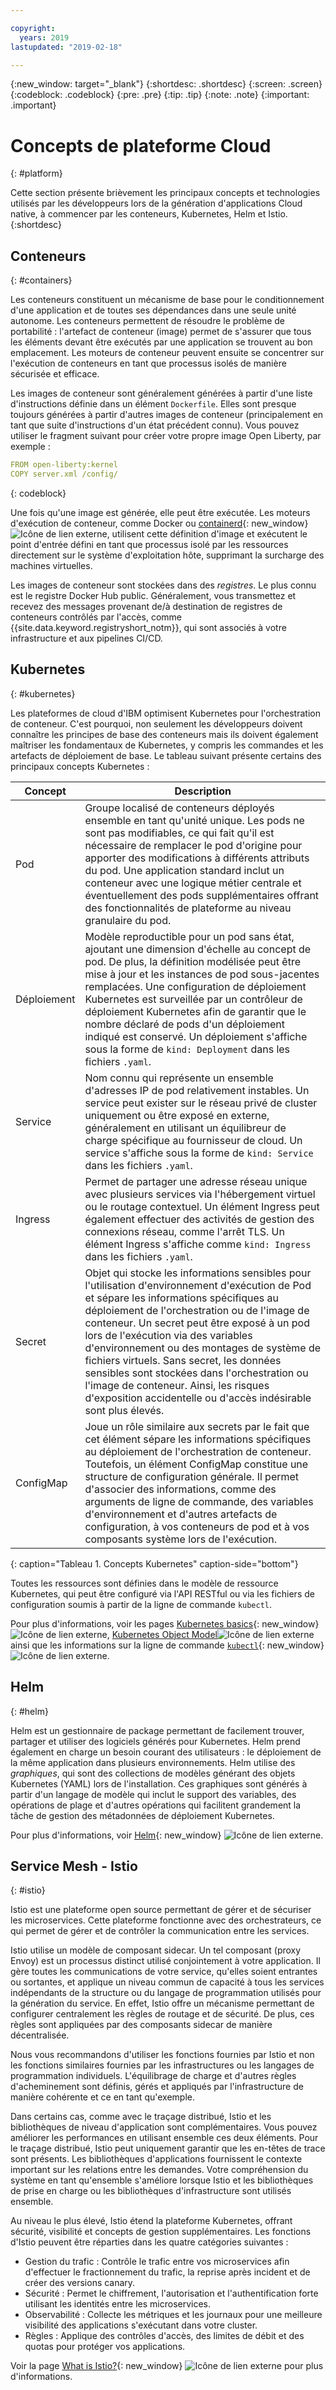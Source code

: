 ```yaml
---

copyright:
  years: 2019
lastupdated: "2019-02-18"

---
```


{:new_window: target="_blank"}
{:shortdesc: .shortdesc}
{:screen: .screen}
{:codeblock: .codeblock}
{:pre: .pre}
{:tip: .tip}
{:note: .note}
{:important: .important}

# Concepts de plateforme Cloud
{: #platform}

Cette section présente brièvement les principaux concepts et technologies utilisés par les développeurs lors de la génération d'applications Cloud native, à commencer par les conteneurs, Kubernetes, Helm et Istio.
{:shortdesc}

## Conteneurs
{: #containers}

Les conteneurs constituent un mécanisme de base pour le conditionnement d'une application et de toutes ses dépendances dans une seule unité autonome. Les conteneurs permettent de résoudre le problème de portabilité : l'artefact de conteneur (image) permet de s'assurer que tous les éléments devant être exécutés par une application se trouvent au bon emplacement. Les moteurs de conteneur peuvent ensuite se concentrer sur l'exécution de conteneurs en tant que processus isolés de manière sécurisée et efficace. 

Les images de conteneur sont généralement générées à partir d'une liste d'instructions définie dans un élément `Dockerfile`. Elles sont presque toujours générées à partir d'autres images de conteneur (principalement en tant que suite d'instructions d'un état précédent connu). Vous pouvez utiliser le fragment suivant pour créer votre propre image Open Liberty, par exemple :

```yaml
FROM open-liberty:kernel
COPY server.xml /config/
```
{: codeblock}

Une fois qu'une image est générée, elle peut être exécutée. Les moteurs d'exécution de conteneur, comme Docker ou [containerd](https://containerd.io/){: new_window} ![Icône de lien externe](../icons/launch-glyph.svg "Icône de lien externe"), utilisent cette définition d'image et exécutent le point d'entrée défini en tant que processus isolé par les ressources directement sur le système d'exploitation hôte, supprimant la surcharge des machines virtuelles.

Les images de conteneur sont stockées dans des *registres*. Le plus connu est le registre Docker Hub public. Généralement, vous transmettez et recevez des messages provenant de/à destination de registres de conteneurs contrôlés par l'accès, comme {{site.data.keyword.registryshort_notm}}, qui sont associés à votre infrastructure et aux pipelines CI/CD.

## Kubernetes
{: #kubernetes}

Les plateformes de cloud d'IBM optimisent Kubernetes pour l'orchestration de conteneur. C'est pourquoi, non seulement les développeurs doivent connaître les principes de base des conteneurs mais ils doivent également maîtriser les fondamentaux de Kubernetes, y compris les commandes et les artefacts de déploiement de base. Le tableau suivant présente certains des principaux concepts Kubernetes :

| Concept | Description |
|---------|-------------|
| Pod | Groupe localisé de conteneurs déployés ensemble en tant qu'unité unique. Les pods ne sont pas modifiables, ce qui fait qu'il est nécessaire de remplacer le pod d'origine pour apporter des modifications à différents attributs du pod. Une application standard inclut un conteneur avec une logique métier centrale et éventuellement des pods supplémentaires offrant des fonctionnalités de plateforme au niveau granulaire du pod. |
| Déploiement | Modèle reproductible pour un pod sans état, ajoutant une dimension d'échelle au concept de pod. De plus, la définition modélisée peut être mise à jour et les instances de pod sous-jacentes remplacées. Une configuration de déploiement Kubernetes est surveillée par un contrôleur de déploiement Kubernetes afin de garantir que le nombre déclaré de pods d'un déploiement indiqué est conservé. Un déploiement s'affiche sous la forme de `kind: Deployment` dans les fichiers `.yaml`. |
| Service | Nom connu qui représente un ensemble d'adresses IP de pod relativement instables. Un service peut exister sur le réseau privé de cluster uniquement ou être exposé en externe, généralement en utilisant un équilibreur de charge spécifique au fournisseur de cloud. Un service s'affiche sous la forme de `kind: Service` dans les fichiers `.yaml`. |
| Ingress | Permet de partager une adresse réseau unique avec plusieurs services via l'hébergement virtuel ou le routage contextuel. Un élément Ingress peut également effectuer des activités de gestion des connexions réseau, comme l'arrêt TLS. Un élément Ingress s'affiche comme `kind: Ingress` dans les fichiers `.yaml`. |
| Secret | Objet qui stocke les informations sensibles pour l'utilisation d'environnement d'exécution de Pod et sépare les informations spécifiques au déploiement de l'orchestration ou de l'image de conteneur. Un secret peut être exposé à un pod lors de l'exécution via des variables d'environnement ou des montages de système de fichiers virtuels. Sans secret, les données sensibles sont stockées dans l'orchestration ou l'image de conteneur. Ainsi, les risques d'exposition accidentelle ou d'accès indésirable sont plus élevés. |
| ConfigMap | Joue un rôle similaire aux secrets par le fait que cet élément sépare les informations spécifiques au déploiement de l'orchestration de conteneur. Toutefois, un élément ConfigMap constitue une structure de configuration générale. Il permet d'associer des informations, comme des arguments de ligne de commande, des variables d'environnement et d'autres artefacts de configuration, à vos conteneurs de pod et à vos composants système lors de l'exécution. | 
{: caption="Tableau 1. Concepts Kubernetes" caption-side="bottom"}

Toutes les ressources sont définies dans le modèle de ressource Kubernetes, qui peut être configuré via l'API RESTful ou via les fichiers de configuration soumis à partir de la ligne de commande `kubectl`.

Pour plus d'informations, voir les pages [Kubernetes basics](https://kubernetes.io/docs/tutorials/kubernetes-basics/){: new_window} ![Icône de lien externe](../icons/launch-glyph.svg "Icône de lien externe"), [Kubernetes Object Model](https://kubernetes.io/docs/concepts/overview/working-with-objects/kubernetes-objects/)![Icône de lien externe](../icons/launch-glyph.svg "Icône de lien externe") ainsi que les informations sur la ligne de commande [`kubectl`](https://kubernetes.io/docs/reference/kubectl/overview/){: new_window} ![Icône de lien externe](../icons/launch-glyph.svg "Icône de lien externe"). 

## Helm
{: #helm}

Helm est un gestionnaire de package permettant de facilement trouver, partager et utiliser des logiciels générés pour Kubernetes. Helm prend également en charge un besoin courant des utilisateurs : le déploiement de la même application dans plusieurs environnements. Helm utilise des *graphiques*, qui sont des collections de modèles générant des objets Kubernetes (YAML) lors de l'installation. Ces graphiques sont générés à partir d'un langage de modèle qui inclut le support des variables, des opérations de plage et d'autres opérations qui facilitent grandement la tâche de gestion des métadonnées de déploiement Kubernetes.

Pour plus d'informations, voir [Helm](https://helm.sh/){: new_window} ![Icône de lien externe](../icons/launch-glyph.svg "Icône de lien externe").

## Service Mesh - Istio
{: #istio}

Istio est une plateforme open source permettant de gérer et de sécuriser les microservices. Cette plateforme fonctionne avec des orchestrateurs, ce qui permet de gérer et de contrôler la communication entre les services.

Istio utilise un modèle de composant sidecar. Un tel composant (proxy Envoy) est un processus distinct utilisé conjointement à votre application. Il gère toutes les communications de votre service, qu'elles soient entrantes ou sortantes, et applique un niveau commun de capacité à tous les services indépendants de la structure ou du langage de programmation utilisés pour la génération du service. En effet, Istio offre un mécanisme permettant de configurer centralement les règles de routage et de sécurité. De plus, ces règles sont appliquées par des composants sidecar de manière décentralisée. 

Nous vous recommandons d'utiliser les fonctions fournies par Istio et non les fonctions similaires fournies par les infrastructures ou les langages de programmation individuels. L'équilibrage de charge et d'autres règles d'acheminement sont définis, gérés et appliqués par l'infrastructure de manière cohérente et ce en tant qu'exemple.

Dans certains cas, comme avec le traçage distribué, Istio et les bibliothèques de niveau d'application sont complémentaires. Vous pouvez améliorer les performances en utilisant ensemble ces deux éléments. Pour le traçage distribué, Istio peut uniquement garantir que les en-têtes de trace sont présents. Les bibliothèques d'applications fournissent le contexte important sur les relations entre les demandes. Votre compréhension du système en tant qu'ensemble s'améliore lorsque Istio et les bibliothèques de prise en charge ou les bibliothèques d'infrastructure sont utilisés ensemble.

Au niveau le plus élevé, Istio étend la plateforme Kubernetes, offrant sécurité, visibilité et concepts de gestion supplémentaires. Les fonctions d'Istio peuvent être réparties dans les quatre catégories suivantes :

* Gestion du trafic : Contrôle le trafic entre vos microservices afin d'effectuer le fractionnement du trafic, la reprise après incident et de créer des versions canary.
* Sécurité : Permet le chiffrement, l'autorisation et l'authentification forte utilisant les identités entre les microservices.
* Observabilité : Collecte les métriques et les journaux pour une meilleure visibilité des applications s'exécutant dans votre cluster.
* Règles : Applique des contrôles d'accès, des limites de débit et des quotas pour protéger vos applications.

Voir la page [What is Istio?](https://istio.io/docs/concepts/what-is-istio/){: new_window} ![Icône de lien externe](../icons/launch-glyph.svg "Icône de lien externe") pour plus d'informations. 



